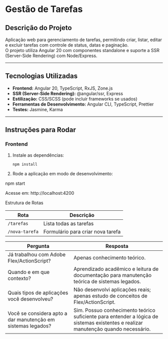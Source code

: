 # Gestão de Tarefas

## Descrição do Projeto
Aplicação web para gerenciamento de tarefas, permitindo criar, listar, editar e excluir tarefas com controle de status, datas e paginação.  
O projeto utiliza Angular 20 com componentes standalone e suporte a SSR (Server-Side Rendering) com Node/Express.

---

## Tecnologias Utilizadas

- **Frontend:** Angular 20, TypeScript, RxJS, Zone.js  
- **SSR (Server-Side Rendering):** @angular/ssr, Express  
- **Estilização:** CSS/SCSS (pode incluir frameworks se usados)  
- **Ferramentas de Desenvolvimento:** Angular CLI, TypeScript, Prettier  
- **Testes:** Jasmine, Karma  

---

## Instruções para Rodar

### Frontend

1. Instale as dependências:
   ```bash
   npm install

2. Rode a aplicação em modo de desenvolvimento:

npm start

Acesse em: http://localhost:4200

Estrutura de Rotas

| Rota           | Descrição                         |
| -------------- | --------------------------------- |
| `/tarefas`     | Lista todas as tarefas            |
| `/nova-tarefa` | Formulário para criar nova tarefa |


| Pergunta                                                     | Resposta                                                                                                                           |
| ------------------------------------------------------------ | ---------------------------------------------------------------------------------------------------------------------------------- |
| Já trabalhou com Adobe Flex/ActionScript?                    | Apenas conhecimento teórico.                                                                                                       |
| Quando e em que contexto?                                    | Aprendizado acadêmico e leitura de documentação para manutenção teórica de sistemas legados.                                       |
| Quais tipos de aplicações você desenvolveu?                  | Não desenvolvi aplicações reais; apenas estudo de conceitos de Flex/ActionScript.                                                  |
| Você se considera apto a dar manutenção em sistemas legados? | Sim. Possuo conhecimento teórico suficiente para entender a lógica de sistemas existentes e realizar manutenção quando necessário. |
